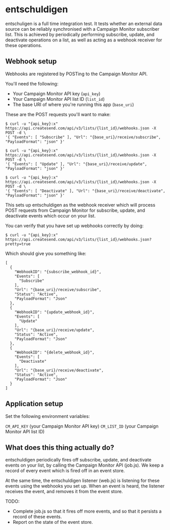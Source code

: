 # entschuldigen

entschuligen is a full time integration test. It tests whether an external
data source can be reliably synchronised with a Campaign Monitor subscriber
list. This is achieved by periodically performing subscribe, update, and
deactivate operations on a list, as well as acting as a webhook receiver
for these operations.

## Webhook setup

Webhooks are registered by POSTing to the Campaign Monitor API.

You'll need the following:

- Your Campaign Monitor API key (`api_key`)
- Your Campaign Monitor API list ID (`list_id`)
- The base URI of where you're running this app (`base_uri`)

These are the POST requests you'll want to make:

    $ curl -u "{api_key}:x" https://api.createsend.com/api/v3/lists/{list_id}/webhooks.json -X POST -d \
    '{ "Events": [ "Subscribe" ], "Url": "{base_uri}/receive/subscribe", "PayloadFormat": "json" }'

    $ curl -u "{api_key}:x" https://api.createsend.com/api/v3/lists/{list_id}/webhooks.json -X POST -d \
    '{ "Events": [ "Update" ], "Url": "{base_uri}/receive/update", "PayloadFormat": "json" }'

    $ curl -u "{api_key}:x" https://api.createsend.com/api/v3/lists/{list_id}/webhooks.json -X POST -d \
    '{ "Events": [ "Deactivate" ], "Url": "{base_uri}/receive/deactivate", "PayloadFormat": "json" }'

This sets up entschuldigen as the webhook receiver which will process
POST requests from Campaign Monitor for subscribe, update, and deactivate
events which occur on your list.

You can verify that you have set up webhooks correctly by doing:

    $ curl -u "{api_key}:x" https://api.createsend.com/api/v3/lists/{list_id}/webhooks.json?pretty=true

Which should give you something like:

    [
      {
        "WebhookID": "{subscribe_webhook_id}",
        "Events": [
          "Subscribe"
        ],
        "Url": "{base_uri}/receive/subscribe",
        "Status": "Active",
        "PayloadFormat": "Json"
      },
      {
        "WebhookID": "{update_webhook_id}",
        "Events": [
          "Update"
        ],
        "Url": "{base_uri}/receive/update",
        "Status": "Active",
        "PayloadFormat": "Json"
      },
      {
        "WebhookID": "{delete_webhook_id}",
        "Events": [
          "Deactivate"
        ],
        "Url": "{base_uri}/receive/deactivate",
        "Status": "Active",
        "PayloadFormat": "Json"
      }
    ]

## Application setup

Set the following environment variables:

`CM_API_KEY` (your Campaign Monitor API key)
`CM_LIST_ID` (your Campaign Monitor API list ID)

## What does this thing actually do?

entschuldigen periodically fires off subscribe, update, and deactivate
events on your list, by calling the Campaign Monitor API (job.js). We keep a
record of every event which is fired off in an event store.

At the same time, the entschuldigen listener (web.js) is listening for these
events using the webhooks you set up. When an event is heard, the listener
receives the event, and removes it from the event store.

TODO:
- Complete job.js so that it fires off more events, and so that it persists
a record of these events.
- Report on the state of the event store.
